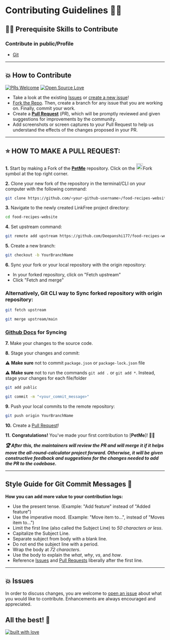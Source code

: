 # Contributing Guidelines 👨‍💻
## 👨‍💻 Prerequisite Skills to Contribute

### Contribute in public/Profile

- [Git](https://git-scm.com/) 
---
## 💥 How to Contribute

[![PRs Welcome](https://img.shields.io/badge/PRs-welcome-brightgreen.svg?style=flat-square)](https://github.com/Anupkjha2601/food-recipes-website/pulls)
[![Open Source Love](https://badges.frapsoft.com/os/v1/open-source.png?v=103)](https://github.com/Anupkjha2601)

- Take a look at the existing [Issues](https://github.com/Anupkjha2601/food-recipes-website/issues) or [create a new issue](https://github.com/Anupkjha2601/food-recipes-website/issues/new/choose)!
- [Fork the Repo](https://github.com/Anupkjha2601/food-recipes-website/fork). Then, create a branch for any issue that you are working on. Finally, commit your work.
- Create a **[Pull Request](https://github.com/Anupkjha2601/food-recipes-website/compare)** (_PR_), which will be promptly reviewed and given suggestions for improvements by the community.
- Add screenshots or screen captures to your Pull Request to help us understand the effects of the changes proposed in your PR.


---
## ⭐ HOW TO MAKE A PULL REQUEST:

**1.** Start by making a Fork of the [**PetMe**](https://github.com/Anupkjha2601/food-recipes-website/) repository. Click on the <a href="https://github.com/Anupkjha2601/food-recipes-website/fork"><img src="https://i.imgur.com/G4z1kEe.png" height="21" width="21"></a>Fork symbol at the top right corner.

**2.** Clone your new fork of the repository in the terminal/CLI on your computer with the following command:

```bash
git clone https://github.com/<your-github-username>/food-recipes-website
```

**3.** Navigate to the newly created LinkFree project directory:

```bash
cd food-recipes-website
```

**4.** Set upstream command:

```bash
git remote add upstream https://github.com/Deepanshi177/food-recipes-website.git
```

**5.** Create a new branch:

```bash
git checkout -b YourBranchName
```

**6.** Sync your fork or your local repository with the origin repository:

- In your forked repository, click on "Fetch upstream"
- Click "Fetch and merge"

### Alternatively, Git CLI way to Sync forked repository with origin repository:

```bash
git fetch upstream
```

```bash
git merge upstream/main
```

### [Github Docs](https://docs.github.com/en/github/collaborating-with-pull-requests/addressing-merge-conflicts/resolving-a-merge-conflict-on-github) for Syncing

**7.** Make your changes to the source code.

**8.** Stage your changes and commit:

⚠️ **Make sure** not to commit `package.json` or `package-lock.json` file

⚠️ **Make sure** not to run the commands `git add .` or `git add *`. Instead, stage your changes for each file/folder

```bash
git add public
```

```bash
git commit -m "<your_commit_message>"
```

**9.** Push your local commits to the remote repository:

```bash
git push origin YourBranchName
```

**10.** Create a [Pull Request](https://help.github.com/en/github/collaborating-with-issues-and-pull-requests/creating-a-pull-request)!

**11.** **Congratulations!** You've made your first contribution to [**PetMe**]! 🙌🏼

**_:trophy: After this, the maintainers will review the PR and will merge it if it helps move the all-round-calculator project forward. Otherwise, it will be given constructive feedback and suggestions for the changes needed to add the PR to the codebase._**

---

## Style Guide for Git Commit Messages :memo:

**How you can add more value to your contribution logs:**

- Use the present tense. (Example: "Add feature" instead of "Added feature")
- Use the imperative mood. (Example: "Move item to...", instead of "Moves item to...")
- Limit the first line (also called the Subject Line) to _50 characters or less_.
- Capitalize the Subject Line.
- Separate subject from body with a blank line.
- Do not end the subject line with a period.
- Wrap the body at _72 characters_.
- Use the body to explain the _what_, _why_, _vs_, and _how_.
- Reference [Issues](https://github.com/Anupkjha2601/food-recipes-website/issues) and [Pull Requests](https://github.com/Anupkjha2601/food-recipes-website/pulls) liberally after the first line.

---
## 💥 Issues

In order to discuss changes, you are welcome to [open an issue](https://github.com/Anupkjha2601/food-recipes-website/issues/new/choose) about what you would like to contribute. Enhancements are always encouraged and appreciated.

## All the best! 🥇

[![built with love](https://forthebadge.com/images/badges/built-with-love.svg)](https://github.com/Anupkjha2601)
